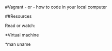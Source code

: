 #Vagrant - or - how to code in your local computer

##Resources

Read or watch:

*Virtual machine

*man uname
